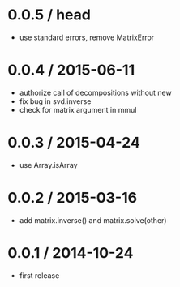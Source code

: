 0.0.5 / head
============

* use standard errors, remove MatrixError

0.0.4 / 2015-06-11
==================

* authorize call of decompositions without new
* fix bug in svd.inverse
* check for matrix argument in mmul

0.0.3 / 2015-04-24
==================

* use Array.isArray

0.0.2 / 2015-03-16
==================

* add matrix.inverse() and matrix.solve(other)

0.0.1 / 2014-10-24
==================

* first release
